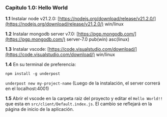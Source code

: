 ### Capitulo 1.0: Hello World

**1.1** Instalar node v21.2.0: [https://nodejs.org/download/release/v21.2.0/](https://nodejs.org/download/release/v21.2.0/) win/linux

**1.2** Instalar mongodb server v7.0: [https://pgp.mongodb.com/](https://pgp.mongodb.com/) server-7.0 pub(win) asc(linux)

**1.3** Instalar vscode: [https://code.visualstudio.com/download/](https://code.visualstudio.com/download/) win/linux

**1.4** En su terminal de preferencia:

`npm install -g underpost`

`underpost new my-project-name` (Luego de la instalación, el server correrá en el localhost:4001)

**1.5** Abrir el vscode en la carpeta raiz del proyecto y editar el `Hello World!!` que esta en `src/client/Default.index.js`. El cambio se reflejará en la página de inicio de la aplicación.
